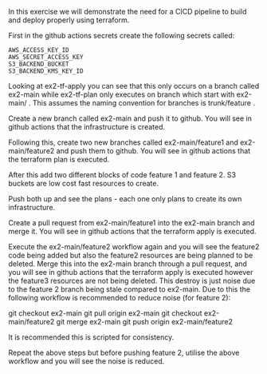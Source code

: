In this exercise we will demonstrate the need for a CICD pipeline to build and deploy properly using terraform.

First in the github actions secrets create the following secrets called:

    AWS_ACCESS_KEY_ID
    AWS_SECRET_ACCESS_KEY
    S3_BACKEND_BUCKET
    S3_BACKEND_KMS_KEY_ID

Looking at ex2-tf-apply you can see that this only occurs on a branch called ex2-main while ex2-tf-plan only executes on branch which start with ex2-main/ . This assumes the naming convention for branches is trunk/feature .

Create a new branch called ex2-main and push it to github. You will see in github actions that the infrastructure is created.

Following this, create two new branches called ex2-main/feature1 and ex2-main/feature2 and push them to github. You will see in github actions that the terraform plan is executed.

After this add two different blocks of code feature 1 and feature 2. S3 buckets are low cost fast resources to create.

Push both up and see the plans - each one only plans to create its own infrastructure.

Create a pull request from ex2-main/feature1 into the ex2-main branch and merge it. You will see in github actions that the terraform apply is executed.

Execute the ex2-main/feature2 workflow again and you will see the feature2 code being added but also the feature2 resources are being planned to be deleted. Merge this into the ex2-main branch through a pull request, and you will see in github actions that the terraform apply is executed however the feature3 resources are not being deleted. This destroy is just noise due to the feature 2 branch being stale compared to ex2-main. Due to this the following workflow is recommended to reduce noise (for feature 2):

git checkout ex2-main
git pull origin ex2-main
git checkout ex2-main/feature2
git merge ex2-main
git push origin ex2-main/feature2

It is recommended this is scripted for consistency.

Repeat the above steps but before pushing feature 2, utilise the above workflow and you will see the noise is reduced.
